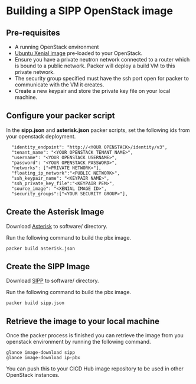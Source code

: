 # Building a SIPP OpenStack image

## Pre-requisites

* A running OpenStack environment
* [Ubuntu Xenial image](http://cloud-images.ubuntu.com/xenial/current/xenial-server-cloudimg-amd64-disk1.img) pre-loaded to your OpenStack.
* Ensure you have a private neutron network connected to a router which is bound to a public network. Packer will deploy a build VM to this private network.
* The security group specified must have the ssh port open for packer to communicate with the VM it creates. 
* Create a new keypair and store the private key file on your local machine. 

## Configure your packer script

In the **sipp.json** and **asterisk.json** packer scripts, set the following ids from your openstack deployment.

```
  "identity_endpoint": "http://<YOUR OPENSTACK>/identity/v3",
  "tenant_name": "<YOUR OPENSTACK TENANT NAME>",
  "username": "<YOUR OPENSTACK USERNAME>",
  "password": "<YOUR OPENSTACK PASSWORD>",
  "networks": ["<PRIVATE NETWORK>"],
  "floating_ip_network":"<PUBLIC NETWORK>",
  "ssh_keypair_name": "<KEYPAIR NAME>",
  "ssh_private_key_file":"<KEYPAIR PEM>", 
  "source_image": "<XENIAL IMAGE ID>",
  "security_groups":["<YOUR SECURITY GROUP>"],
```

## Create the Asterisk Image

Download [Asterisk](https://downloads.asterisk.org/pub/telephony/asterisk/old-releases/asterisk-14.7.8.tar.gz) to software/ directory.

Run the following command to build the pbx image.

```
packer build asterisk.json
```

## Create the SIPP Image

Download [SIPP](https://github.com/SIPp/sipp/releases/download/v3.5.2/sipp-3.5.2.tar.gz) to software/ directory.

Run the following command to build the pbx image.

```
packer build sipp.json
```

## Retrieve the image to your local machine

Once the packer process is finished you can retrieve the image from you openstack environment by running the following command. 

```
glance image-download sipp
glance image-download ip-pbx
```

You can push this to your CICD Hub image repository to be used in other OpenStack instances.
